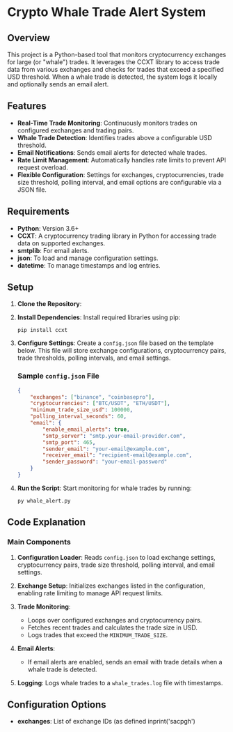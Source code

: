 # Crypto Whale Trade Alert System

## Overview

This project is a Python-based tool that monitors cryptocurrency exchanges for large (or "whale") trades. It leverages the CCXT library to access trade data from various exchanges and checks for trades that exceed a specified USD threshold. When a whale trade is detected, the system logs it locally and optionally sends an email alert.

## Features

- **Real-Time Trade Monitoring**: Continuously monitors trades on configured exchanges and trading pairs.
- **Whale Trade Detection**: Identifies trades above a configurable USD threshold.
- **Email Notifications**: Sends email alerts for detected whale trades.
- **Rate Limit Management**: Automatically handles rate limits to prevent API request overload.
- **Flexible Configuration**: Settings for exchanges, cryptocurrencies, trade size threshold, polling interval, and email options are configurable via a JSON file.

## Requirements

- **Python**: Version 3.6+
- **CCXT**: A cryptocurrency trading library in Python for accessing trade data on supported exchanges.
- **smtplib**: For email alerts.
- **json**: To load and manage configuration settings.
- **datetime**: To manage timestamps and log entries.

## Setup

1. **Clone the Repository**:

2. **Install Dependencies**:
   Install required libraries using pip:
   ```
   pip install ccxt
   ```

3. **Configure Settings**:
   Create a `config.json` file based on the template below. This file will store exchange configurations, cryptocurrency pairs, trade thresholds, polling intervals, and email settings.

   ### Sample `config.json` File
   ```json
   {
       "exchanges": ["binance", "coinbasepro"],
       "cryptocurrencies": ["BTC/USDT", "ETH/USDT"],
       "minimum_trade_size_usd": 100000,
       "polling_interval_seconds": 60,
       "email": {
           "enable_email_alerts": true,
           "smtp_server": "smtp.your-email-provider.com",
           "smtp_port": 465,
           "sender_email": "your-email@example.com",
           "receiver_email": "recipient-email@example.com",
           "sender_password": "your-email-password"
       }
   }
   ```

4. **Run the Script**:
   Start monitoring for whale trades by running:
   ```
   py whale_alert.py
   ```

## Code Explanation

### Main Components

1. **Configuration Loader**: Reads `config.json` to load exchange settings, cryptocurrency pairs, trade size threshold, polling interval, and email settings.
   
2. **Exchange Setup**: Initializes exchanges listed in the configuration, enabling rate limiting to manage API request limits.

3. **Trade Monitoring**:
   - Loops over configured exchanges and cryptocurrency pairs.
   - Fetches recent trades and calculates the trade size in USD.
   - Logs trades that exceed the `MINIMUM_TRADE_SIZE`.

4. **Email Alerts**:
   - If email alerts are enabled, sends an email with trade details when a whale trade is detected.

5. **Logging**: Logs whale trades to a `whale_trades.log` file with timestamps.

## Configuration Options

- **exchanges**: List of exchange IDs (as defined inprint('sacpgh')